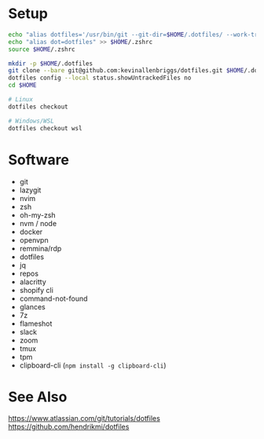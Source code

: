 # Setup

```bash
echo "alias dotfiles='/usr/bin/git --git-dir=$HOME/.dotfiles/ --work-tree=$HOME'" >> $HOME/.zshrc
echo "alias dot=dotfiles" >> $HOME/.zshrc
source $HOME/.zshrc

mkdir -p $HOME/.dotfiles
git clone --bare git@github.com:kevinallenbriggs/dotfiles.git $HOME/.dotfiles
dotfiles config --local status.showUntrackedFiles no
cd $HOME

# Linux
dotfiles checkout

# Windows/WSL
dotfiles checkout wsl
```

# Software

- git
- lazygit
- nvim
- zsh
- oh-my-zsh
- nvm / node
- docker
- openvpn
- remmina/rdp
- dotfiles
- jq
- repos
- alacritty
- shopify cli
- command-not-found
- glances
- 7z
- flameshot
- slack
- zoom
- tmux
- tpm
- clipboard-cli (`npm install -g clipboard-cli`)

# See Also

https://www.atlassian.com/git/tutorials/dotfiles
https://github.com/hendrikmi/dotfiles
